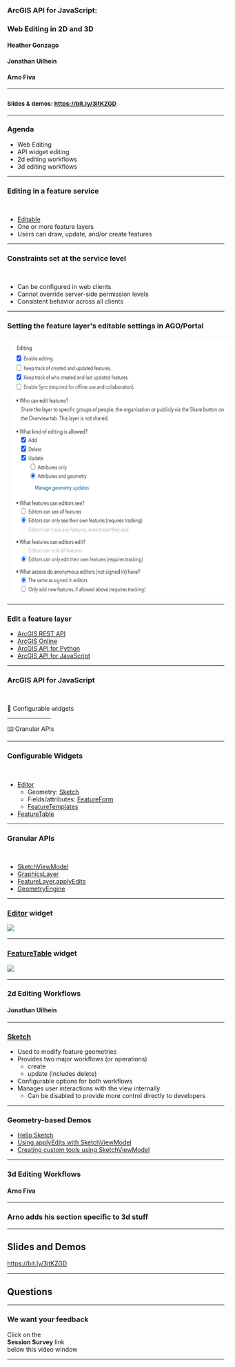 <!-- .slide: data-background="../reveal.js/img/2021/uc/bg-1.png" data-background-size="cover" -->

### ArcGIS API for JavaScript:
### Web Editing in 2D and 3D

#### Heather Gonzago
#### Jonathan Uilhein
#### Arno Fiva

----

### <small>Slides & demos: https://bit.ly/3itKZGD</small>

----

<!-- .slide: data-background="../reveal.js/img/2021/uc/bg-3.png" data-background-size="cover" -->

### **Agenda**

- Web Editing
- API widget editing
- 2d editing workflows
- 3d editing workflows

----

### **Editing in a feature service**

<br>

- <a href="https://developers.arcgis.com/rest/services-reference/feature-service.htm" target="_blank">Editable</a>
- One or more feature layers
- Users can draw, update, and/or create features

----

### **Constraints set at the service level**

<br>

- Can be configured in web clients
- Cannot override server-side permission levels
- Consistent behavior across all clients

----

### **Setting the feature layer's editable settings in AGO/Portal**

<img src="./images/feature-layer-settings.png" height="600" style="margin-left:10px; margin-right: 10px;"/>

----

### **Edit a feature layer**
* <a href="https://developers.arcgis.com/rest/services-reference/feature-service.htm" target="_blank">ArcGIS REST API</a>
* <a href="https://doc.arcgis.com/en/arcgis-online/manage-data/edit-features.htm" target="_blank">ArcGIS Online</a>
* <a href="https://developers.arcgis.com/python/guide/editing-features/" target="_blank">ArcGIS API for Python</a>
* <a href="https://developers.arcgis.com/javascript/latest/api-reference/esri-widgets-Editor.html" target="_blank">ArcGIS API for JavaScript</a>

----

### **ArcGIS API for JavaScript**

<br>

🔑 Configurable widgets

<hr style="width: 20%;">

⌨️ Granular APIs

----

### **Configurable Widgets**

<br>

- <a href="https://developers.arcgis.com/javascript/latest/api-reference/esri-widgets-Editor.html" target="_blank">Editor</a>
  - Geometry: <a href="https://developers.arcgis.com/javascript/latest/api-reference/esri-widgets-Sketch.html" target="_blank">Sketch</a>
  - Fields/attributes: <a href="https://developers.arcgis.com/javascript/latest/api-reference/esri-widgets-FeatureForm.html" target="_blank">FeatureForm</a>
  - <a href="https://developers.arcgis.com/javascript/latest/api-reference/esri-widgets-FeatureTemplates.html" target="_blank">FeatureTemplates</a>
- <a href="https://developers.arcgis.com/javascript/latest/api-reference/esri-widgets-FeatureTable.html" target="_blank">FeatureTable</a>
----

### **Granular APIs**

<br>

- <a href="https://developers.arcgis.com/javascript/latest/api-reference/esri-widgets-Sketch-SketchViewModel.html" target="_blank">SketchViewModel</a>
- <a href="https://developers.arcgis.com/javascript/latest/api-reference/esri-layers-GraphicsLayer.html" target="_blank">GraphicsLayer</a>
- <a href="http://developers.arcgis.com/javascript/latest/api-reference/esri-layers-FeatureLayer.html#applyEdits" target="_blank">FeatureLayer.applyEdits</a>
- <a href="https://developers.arcgis.com/javascript/latest/api-reference/esri-geometry-geometryEngine.html" target="_blank">GeometryEngine</a>

----

### [Editor](https://developers.arcgis.com/javascript/latest/api-reference/esri-widgets-Editor.html) widget

<a href="https://developers.arcgis.com/javascript/latest/sample-code/widgets-editor-basic/index.html" target="_blank">
  <img style="float: center;" src="images/end-to-end-editing.gif">
</a>

----

### [FeatureTable](https://developers.arcgis.com/javascript/latest/api-reference/esri-widgets-FeatureTable.html) widget

<a href="demos/featuretable-editing.html" target="_blank">
  <img style="float: center;" src="images/featuretable-demo.gif">
</a>

----

<!-- .slide: data-background="../reveal.js/img/2021/uc/bg-3.png" -->

### 2d Editing Workflows

#### Jonathan Uilhein

----

### [Sketch](https://developers.arcgis.com/javascript/latest/api-reference/esri-widgets-Sketch.html)

- Used to modify feature geometries
- Provides two major workflows (or operations)
  - create
  - update (includes delete)
- Configurable options for both workflows
- Manages user interactions with the view internally
  - Can be disabled to provide more control directly to developers

----

### **Geometry-based Demos**

- [Hello Sketch](https://developers.arcgis.com/javascript/latest/sample-code/sketch-geometries/index.html)
- [Using applyEdits with SketchViewModel](Demos/sketch-applyEdits-create-polygon/applyEdits-create-polygon.html)
- [Creating custom tools using SketchViewModel](Demos/sketch-custom-tools/sketch-custom-tools.html)

----

<!-- .slide: data-background="../reveal.js/img/2021/uc/bg-3.png" -->

### 3d Editing Workflows

#### Arno Fiva

----

### **Arno adds his section specific to 3d stuff**

----

<!-- .slide: data-background="../reveal.js/img/2021/uc/bg-3.png" -->
## Slides and Demos

<a href="https://bit.ly/3itKZGD">https://bit.ly/3itKZGD</a>

----


<!-- .slide: data-background="../reveal.js/img/2021/uc/bg-3.png" -->
## Questions

----

<!-- .slide: data-background="../reveal.js/img/2021/uc/bg-4.png" -->

### **We want your feedback**

Click on the </br>
**Session Survey** link </br>
below this video window

----

<!-- .slide: data-background="../reveal.js/img/2021/uc/bg-6.png" -->
